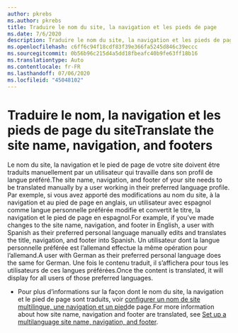 ```yaml
---
author: pkrebs
ms.author: pkrebs
title: Traduire le nom du site, la navigation et les pieds de page
ms.date: 7/6/2020
description: Traduire le nom du site, la navigation et les pieds de page
ms.openlocfilehash: c6ff6c94f18cdf83f39e366fa5245d846c39eccc
ms.sourcegitcommit: 0b56b96c215d4a5dd18fbeafc40b9fe63ff18b16
ms.translationtype: Auto
ms.contentlocale: fr-FR
ms.lasthandoff: 07/06/2020
ms.locfileid: "45048102"
---
```

# <a name="translate-the-site-name-navigation-and-footers"></a><span data-ttu-id="d3d20-103">Traduire le nom, la navigation et les pieds de page du site</span><span class="sxs-lookup"><span data-stu-id="d3d20-103">Translate the site name, navigation, and footers</span></span>
<span data-ttu-id="d3d20-104">Le nom du site, la navigation et le pied de page de votre site doivent être traduits manuellement par un utilisateur qui travaille dans son profil de langue préféré.</span><span class="sxs-lookup"><span data-stu-id="d3d20-104">The site name, navigation, and footer of your site needs to be translated manually by a user working in their preferred language profile.</span></span> <span data-ttu-id="d3d20-105">Par exemple, si vous avez apporté des modifications au nom du site, à la navigation et au pied de page en anglais, un utilisateur avec espagnol comme langue personnelle préférée modifie et convertit le titre, la navigation et le pied de page en espagnol.</span><span class="sxs-lookup"><span data-stu-id="d3d20-105">For example, if you’ve made changes to the site name, navigation, and footer in English, a user with Spanish as their preferred personal language manually edits and translates the title, navigation, and footer into Spanish.</span></span> <span data-ttu-id="d3d20-106">Un utilisateur dont la langue personnelle préférée est l’allemand effectue la même opération pour l’allemand.</span><span class="sxs-lookup"><span data-stu-id="d3d20-106">A user with German as their preferred personal language does the same for German.</span></span> <span data-ttu-id="d3d20-107">Une fois le contenu traduit, il s’affichera pour tous les utilisateurs de ces langues préférées.</span><span class="sxs-lookup"><span data-stu-id="d3d20-107">Once the content is translated, it will display for all users of those preferred languages.</span></span>  

- <span data-ttu-id="d3d20-108">Pour plus d’informations sur la façon dont le nom du site, la navigation et le pied de page sont traduits, voir [configurer un nom de site multilingue, une navigation et un pied](https://support.office.com/en-us/article/create-multilingual-communication-sites-pages-and-news-2bb7d610-5453-41c6-a0e8-6f40b3ed750c#bkmk_muitranslations)de page.</span><span class="sxs-lookup"><span data-stu-id="d3d20-108">For more information about how site name, navigation and footer are translated, see [Set up a multilanguage site name, navigation, and footer](https://support.office.com/en-us/article/create-multilingual-communication-sites-pages-and-news-2bb7d610-5453-41c6-a0e8-6f40b3ed750c#bkmk_muitranslations).</span></span>

